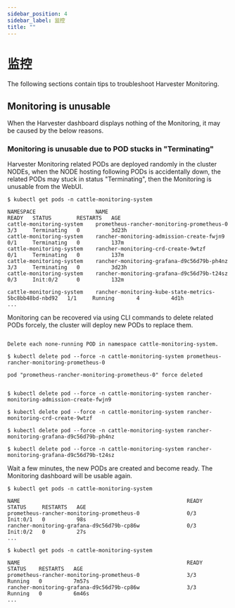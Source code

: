 ```yaml
---
sidebar_position: 4
sidebar_label: 监控
title: ""
---
```


# 监控

The following sections contain tips to troubleshoot Harvester Monitoring.

## Monitoring is unusable

When the Harvester dashboard displays nothing of the Monitoring, it may be caused by the below reasons.

### Monitoring is unusable due to POD stucks in "Terminating"

Harvester Monitoring related PODs are deployed randomly in the cluster NODEs, when the NODE hosting following PODs is accidentally down, the related PODs may stuck in status "Terminating", then the Monitoring is unusable from the WebUI.

```
$ kubectl get pods -n cattle-monitoring-system

NAMESPACE                   NAME                                                     READY   STATUS        RESTARTS   AGE
cattle-monitoring-system    prometheus-rancher-monitoring-prometheus-0               3/3     Terminating   0          3d23h
cattle-monitoring-system    rancher-monitoring-admission-create-fwjn9                0/1     Terminating   0          137m
cattle-monitoring-system    rancher-monitoring-crd-create-9wtzf                      0/1     Terminating   0          137m
cattle-monitoring-system    rancher-monitoring-grafana-d9c56d79b-ph4nz               3/3     Terminating   0          3d23h
cattle-monitoring-system    rancher-monitoring-grafana-d9c56d79b-t24sz               0/3     Init:0/2      0          132m

cattle-monitoring-system    rancher-monitoring-kube-state-metrics-5bc8bb48bd-nbd92   1/1     Running       4          4d1h
...

```

Monitoring can be recovered via using CLI commands to delete related PODs forcely, the cluster will deploy new PODs to replace them.

```

Delete each none-running POD in namespace cattle-monitoring-system.

$ kubectl delete pod --force -n cattle-monitoring-system prometheus-rancher-monitoring-prometheus-0

pod "prometheus-rancher-monitoring-prometheus-0" force deleted


$ kubectl delete pod --force -n cattle-monitoring-system rancher-monitoring-admission-create-fwjn9

$ kubectl delete pod --force -n cattle-monitoring-system rancher-monitoring-crd-create-9wtzf

$ kubectl delete pod --force -n cattle-monitoring-system rancher-monitoring-grafana-d9c56d79b-ph4nz

$ kubectl delete pod --force -n cattle-monitoring-system rancher-monitoring-grafana-d9c56d79b-t24sz
```

Wait a few minutes, the new PODs are created and become ready. The Monitoring dashboard will be usable again.

```
$ kubectl get pods -n cattle-monitoring-system

NAME                                                     READY   STATUS     RESTARTS   AGE
prometheus-rancher-monitoring-prometheus-0               0/3     Init:0/1   0          98s
rancher-monitoring-grafana-d9c56d79b-cp86w               0/3     Init:0/2   0          27s
...

$ kubectl get pods -n cattle-monitoring-system

NAME                                                     READY   STATUS    RESTARTS   AGE
prometheus-rancher-monitoring-prometheus-0               3/3     Running   0          7m57s
rancher-monitoring-grafana-d9c56d79b-cp86w               3/3     Running   0          6m46s
...

```

